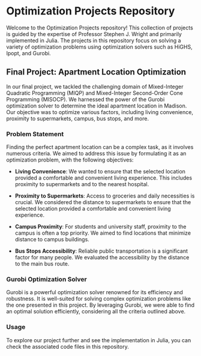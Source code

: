 # Optimization Projects Repository
Welcome to the Optimization Projects repository! This collection of projects is guided by the expertise of Professor Stephen J. Wright and primarily implemented in Julia. The projects in this repository focus on solving a variety of optimization problems using optimization solvers such as HiGHS, Ipopt, and Gurobi. 

## Final Project: Apartment Location Optimization
In our final project, we tackled the challenging domain of Mixed-Integer Quadratic Programming (MIQP) and Mixed-Integer Second-Order Cone Programming (MISOCP). We harnessed the power of the Gurobi optimization solver to determine the ideal apartment location in Madison. Our objective was to optimize various factors, including living convenience, proximity to supermarkets, campus, bus stops, and more.

### Problem Statement

Finding the perfect apartment location can be a complex task, as it involves numerous criteria. We aimed to address this issue by formulating it as an optimization problem, with the following objectives:

- **Living Convenience**: We wanted to ensure that the selected location provided a comfortable and convenient living experience. This includes proximity to supermarkets and to the nearest hospital.

- **Proximity to Supermarkets**: Access to groceries and daily necessities is crucial. We considered the distance to supermarkets to ensure that the selected location provided a comfortable and convenient living experience.

- **Campus Proximity**: For students and university staff, proximity to the campus is often a top priority. We aimed to find locations that minimize distance to campus buildings.

- **Bus Stops Accessibility**: Reliable public transportation is a significant factor for many people. We evaluated the accessibility by the distance to the main bus route.

### Gurobi Optimization Solver

Gurobi is a powerful optimization solver renowned for its efficiency and robustness. It is well-suited for solving complex optimization problems like the one presented in this project. By leveraging Gurobi, we were able to find an optimal solution efficiently, considering all the criteria outlined above.

### Usage

To explore our project further and see the implementation in Julia, you can check the associated code files in this repository. 

